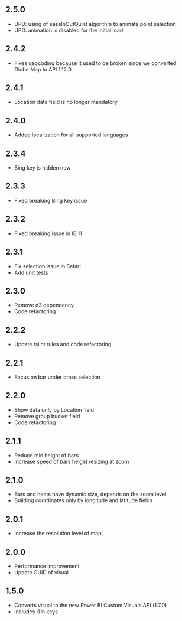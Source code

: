 ## 2.5.0
* UPD: using of easeInOutQuint algorithm to animate point selection
* UPD: animation is disabled for the initial load

## 2.4.2
* Fixes geocoding because it used to be broken since we converted Globe Map to API 1.12.0

## 2.4.1
* Location data field is no longer mandatory

## 2.4.0
* Added localization for all supported languages

## 2.3.4
* Bing key is hidden now

## 2.3.3
* Fixed breaking Bing key issue

## 2.3.2
* Fixed breaking issue in IE 11 

## 2.3.1
* Fix selection issue in Safari
* Add unit tests

## 2.3.0
* Remove d3 dependency
* Code refactoring

## 2.2.2
* Update tslint rules and code refactoring

## 2.2.1
* Focus on bar under cross selection

## 2.2.0
* Show data only by Location field
* Remove group bucket field
* Code refactoring

## 2.1.1
* Reduce min height of bars
* Increase speed of bars height resizing at zoom

## 2.1.0
* Bars and heats have dynamic size, depends on the zoom level
* Building coordinates only by longitude and latitude fields

## 2.0.1
* Increase the resolution level of map

## 2.0.0
* Performance improvement
* Update GUID of visual 

## 1.5.0
* Converts visual to the new Power BI Custom Visuals API (1.7.0)
* Includes l11n keys